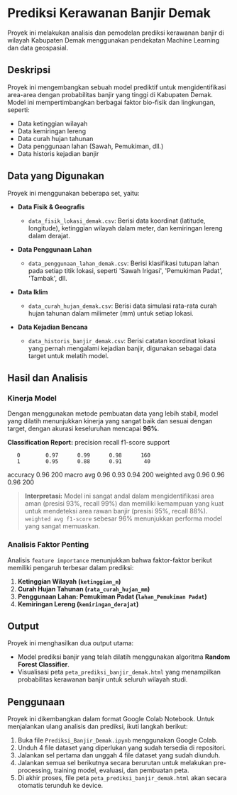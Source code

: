 # Prediksi Kerawanan Banjir Demak

Proyek ini melakukan analisis dan pemodelan prediksi kerawanan banjir di wilayah Kabupaten Demak menggunakan pendekatan Machine Learning dan data geospasial.

## Deskripsi

Proyek ini mengembangkan sebuah model prediktif untuk mengidentifikasi area-area dengan probabilitas banjir yang tinggi di Kabupaten Demak. Model ini mempertimbangkan berbagai faktor bio-fisik dan lingkungan, seperti:

* Data ketinggian wilayah
* Data kemiringan lereng
* Data curah hujan tahunan
* Data penggunaan lahan (Sawah, Pemukiman, dll.)
* Data historis kejadian banjir

## Data yang Digunakan

Proyek ini menggunakan beberapa set, yaitu:

* **Data Fisik & Geografis**
    * `data_fisik_lokasi_demak.csv`: Berisi data koordinat (latitude, longitude), ketinggian wilayah dalam meter, dan kemiringan lereng dalam derajat.

* **Data Penggunaan Lahan**
    * `data_penggunaan_lahan_demak.csv`: Berisi klasifikasi tutupan lahan pada setiap titik lokasi, seperti 'Sawah Irigasi', 'Pemukiman Padat', 'Tambak', dll.

* **Data Iklim**
    * `data_curah_hujan_demak.csv`: Berisi data simulasi rata-rata curah hujan tahunan dalam milimeter (mm) untuk setiap lokasi.

* **Data Kejadian Bencana**
    * `data_historis_banjir_demak.csv`: Berisi catatan koordinat lokasi yang pernah mengalami kejadian banjir, digunakan sebagai data target untuk melatih model.

## Hasil dan Analisis

### Kinerja Model
Dengan menggunakan metode pembuatan data yang lebih stabil, model yang dilatih menunjukkan kinerja yang sangat baik dan sesuai dengan target, dengan akurasi keseluruhan mencapai **96%**.

**Classification Report:**
          precision    recall  f1-score   support

       0        0.97      0.99      0.98      160
       1        0.95      0.88      0.91       40

accuracy                            0.96      200
macro avg       0.96      0.93      0.94      200
weighted avg    0.96      0.96      0.96      200

> **Interpretasi:** Model ini sangat andal dalam mengidentifikasi area aman (presisi 93%, recall 99%) dan memiliki kemampuan yang kuat untuk mendeteksi area rawan banjir (presisi 95%, recall 88%). `weighted avg f1-score` sebesar 96% menunjukkan performa model yang sangat memuaskan.

### Analisis Faktor Penting
Analisis `feature importance` menunjukkan bahwa faktor-faktor berikut memiliki pengaruh terbesar dalam prediksi:
1.  **Ketinggian Wilayah (`ketinggian_m`)**
2.  **Curah Hujan Tahunan (`rata_curah_hujan_mm`)**
3.  **Penggunaan Lahan: Pemukiman Padat (`lahan_Pemukiman Padat`)**
4.  **Kemiringan Lereng (`kemiringan_derajat`)**

## Output

Proyek ini menghasilkan dua output utama:
* Model prediksi banjir yang telah dilatih menggunakan algoritma **Random Forest Classifier**.
* Visualisasi peta `peta_prediksi_banjir_demak.html` yang menampilkan probabilitas kerawanan banjir untuk seluruh wilayah studi.

## Penggunaan

Proyek ini dikembangkan dalam format Google Colab Notebook. Untuk menjalankan ulang analisis dan prediksi, ikuti langkah berikut:

1.  Buka file `Prediksi_Banjir_Demak.ipynb` menggunakan Google Colab.
2.  Unduh 4 file dataset yang diperlukan yang sudah tersedia di repositori.
3.  Jalankan sel pertama dan unggah 4 file dataset yang sudah diunduh.
4.  Jalankan semua sel berikutnya secara berurutan untuk melakukan pre-processing, training model, evaluasi, dan pembuatan peta.
5.  Di akhir proses, file peta `peta_prediksi_banjir_demak.html` akan secara otomatis terunduh ke device.
